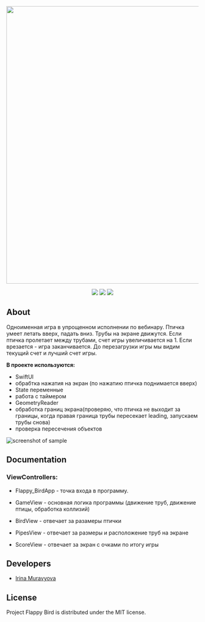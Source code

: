 <p align="center">
      <img src="https://i.ibb.co/qmqv7ZY/2024-04-13-17-42-50.png" width="726">
</p>

<p align="center">
   <img src="https://img.shields.io/badge/Engine-XCode v15.3-blueviolet">
   <img src="https://img.shields.io/badge/Version-v1.0-blue">
   <img src="https://img.shields.io/badge/License-MIT-green">
</p>

## About
Одноименная игра в упрощенном исполнении по вебинару. 
Птичка умеет летать вверх, падать вниз. Трубы на экране движутся.
Если птичка пролетает между трубами, счет игры увеличивается на 1. Если врезается - игра заканчивается.
До перезагрузки игры мы видим текущий счет и лучший счет игры.

**В проекте используются:**

* SwiftUI
* обрабтка нажатия на экран (по нажатию птичка поднимается вверх)
* State переменные
* работа с таймером
* GeometryReader
* обработка границ экрана(проверяю, что птичка не выходит за границы, когда правая граница трубы пересекает leading, запускаем трубы снова)
* проверка пересечения объектов


![screenshot of sample](https://i.ibb.co/BZbfSRF/flappy-bird.png)

## Documentation

### ViewControllers:

* Flappy_BirdApp - точка входа в программу.
  
* GameView - основная логика программы (движение труб, движение птицы, обработка коллизий)
  
* BirdView - отвечает за разамеры птички
  
* PipesView - отвечает за размеры и расположение труб на экране
  
* ScoreView - отвечает за экран с очками по итогу игры
  

## Developers

- [Irina Muravyova](https://github.com/IrinaMuravyova)

## License
Project Flappy Bird is distributed under the MIT license.
